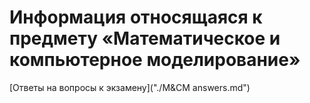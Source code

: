 # Информация относящаяся к предмету  «Математическое и компьютерное моделирование»

[Ответы на вопросы к экзамену]("./M&CM answers.md")